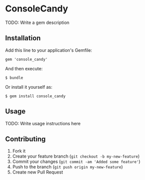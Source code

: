 # ConsoleCandy

TODO: Write a gem description

## Installation

Add this line to your application's Gemfile:

    gem 'console_candy'

And then execute:

    $ bundle

Or install it yourself as:

    $ gem install console_candy

## Usage

TODO: Write usage instructions here

## Contributing

1. Fork it
2. Create your feature branch (`git checkout -b my-new-feature`)
3. Commit your changes (`git commit -am 'Added some feature'`)
4. Push to the branch (`git push origin my-new-feature`)
5. Create new Pull Request
